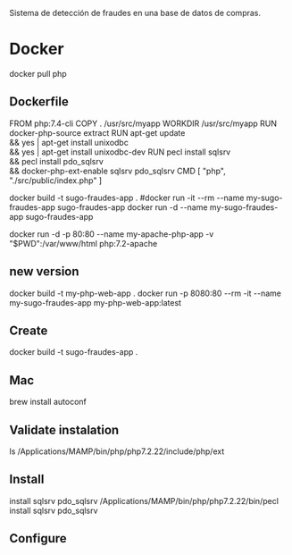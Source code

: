 Sistema de detección de fraudes en una base de datos de compras. 

# Docker 
docker pull php

## Dockerfile
FROM php:7.4-cli
COPY . /usr/src/myapp
WORKDIR /usr/src/myapp
RUN docker-php-source extract 
RUN apt-get update \
    && yes | apt-get install unixodbc\
    && yes | apt-get install unixodbc-dev
RUN pecl install sqlsrv \
    && pecl install pdo_sqlsrv \
    && docker-php-ext-enable sqlsrv pdo_sqlsrv
CMD [ "php", "./src/public/index.php" ]


docker build -t sugo-fraudes-app .
#docker run -it --rm --name my-sugo-fraudes-app sugo-fraudes-app
docker run -d --name my-sugo-fraudes-app sugo-fraudes-app

docker run -d -p 80:80 --name my-apache-php-app -v "$PWD":/var/www/html php:7.2-apache

## new version

docker build -t my-php-web-app .
docker run -p 8080:80 --rm -it --name my-sugo-fraudes-app my-php-web-app:latest


## Create 
docker build -t sugo-fraudes-app .


## Mac 
brew install autoconf

## Validate instalation
ls /Applications/MAMP/bin/php/php7.2.22/include/php/ext

## Install 
 install sqlsrv pdo_sqlsrv
 /Applications/MAMP/bin/php/php7.2.22/bin/pecl install sqlsrv pdo_sqlsrv


## Configure 
